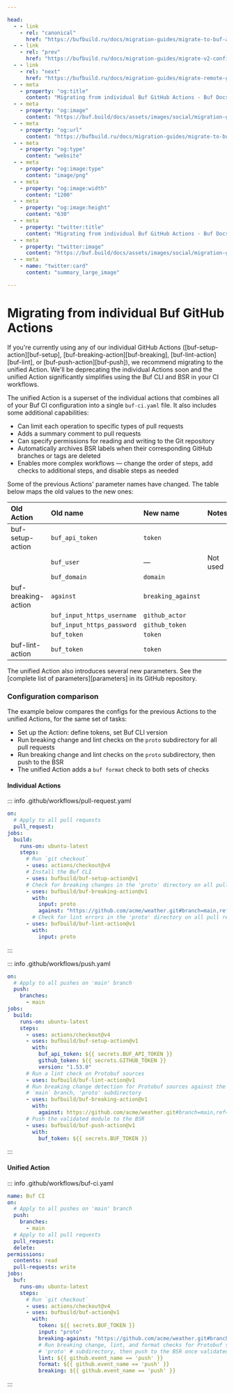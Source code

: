 ```yaml
---

head:
  - - link
    - rel: "canonical"
      href: "https://bufbuild.ru/docs/migration-guides/migrate-to-buf-action/"
  - - link
    - rel: "prev"
      href: "https://bufbuild.ru/docs/migration-guides/migrate-v2-config-files/"
  - - link
    - rel: "next"
      href: "https://bufbuild.ru/docs/migration-guides/migrate-remote-generation-alpha/"
  - - meta
    - property: "og:title"
      content: "Migrating from individual Buf GitHub Actions - Buf Docs"
  - - meta
    - property: "og:image"
      content: "https://buf.build/docs/assets/images/social/migration-guides/migrate-to-buf-action.png"
  - - meta
    - property: "og:url"
      content: "https://bufbuild.ru/docs/migration-guides/migrate-to-buf-action/"
  - - meta
    - property: "og:type"
      content: "website"
  - - meta
    - property: "og:image:type"
      content: "image/png"
  - - meta
    - property: "og:image:width"
      content: "1200"
  - - meta
    - property: "og:image:height"
      content: "630"
  - - meta
    - property: "twitter:title"
      content: "Migrating from individual Buf GitHub Actions - Buf Docs"
  - - meta
    - property: "twitter:image"
      content: "https://buf.build/docs/assets/images/social/migration-guides/migrate-to-buf-action.png"
  - - meta
    - name: "twitter:card"
      content: "summary_large_image"

---
```


# Migrating from individual Buf GitHub Actions

If you're currently using any of our individual GitHub Actions (\[buf-setup-action\]\[buf-setup\], \[buf-breaking-action\]\[buf-breaking\], \[buf-lint-action\]\[buf-lint\], or \[buf-push-action\]\[buf-push\]), we recommend migrating to the unified Action. We'll be deprecating the individual Actions soon and the unified Action significantly simplifies using the Buf CLI and BSR in your CI workflows.

The unified Action is a superset of the individual actions that combines all of your Buf CI configuration into a single `buf-ci.yaml` file. It also includes some additional capabilities:

- Can limit each operation to specific types of pull requests
- Adds a summary comment to pull requests
- Can specify permissions for reading and writing to the Git repository
- Automatically archives BSR labels when their corresponding GitHub branches or tags are deleted
- Enables more complex workflows — change the order of steps, add checks to additional steps, and disable steps as needed

Some of the previous Actions' parameter names have changed. The table below maps the old values to the new ones:

| Old Action          | Old name                   | New name           | Notes    |
| :------------------ | :------------------------- | :----------------- | :------- |
| buf-setup-action    | `buf_api_token`            | `token`            |          |
|                     | `buf_user`                 | —                  | Not used |
|                     | `buf_domain`               | `domain`           |          |
| buf-breaking-action | `against`                  | `breaking_against` |          |
|                     | `buf_input_https_username` | `github_actor`     |          |
|                     | `buf_input_https_password` | `github_token`     |          |
|                     | `buf_token`                | `token`            |          |
| buf-lint-action     | `buf_token`                | `token`            |          |

The unified Action also introduces several new parameters. See the \[complete list of parameters\]\[parameters\] in its GitHub repository.

### Configuration comparison

The example below compares the configs for the previous Actions to the unified Actions, for the same set of tasks:

- Set up the Action: define tokens, set Buf CLI version
- Run breaking change and lint checks on the `proto` subdirectory for all pull requests
- Run breaking change and lint checks on the `proto` subdirectory, then push to the BSR
- The unified Action adds a `buf format` check to both sets of checks

#### Individual Actions

::: info .github/workflows/pull-request.yaml

```yaml
on:
  # Apply to all pull requests
  pull_request:
jobs:
  build:
    runs-on: ubuntu-latest
    steps:
      # Run `git checkout`
      - uses: actions/checkout@v4
      # Install the Buf CLI
      - uses: bufbuild/buf-setup-action@v1
      # Check for breaking changes in the 'proto' directory on all pull requests
      - uses: bufbuild/buf-breaking-action@v1
        with:
          input: proto
          against: "https://github.com/acme/weather.git#branch=main,ref=HEAD~1,subdir=proto"
        # Check for lint errors in the 'proto' directory on all pull requests
      - uses: bufbuild/buf-lint-action@v1
        with:
          input: proto
```

:::

::: info .github/workflows/push.yaml

```yaml
on:
  # Apply to all pushes on 'main' branch
  push:
    branches:
      - main
jobs:
  build:
    runs-on: ubuntu-latest
    steps:
      - uses: actions/checkout@v4
      - uses: bufbuild/buf-setup-action@v1
        with:
          buf_api_token: ${{ secrets.BUF_API_TOKEN }}
          github_token: ${{ secrets.GITHUB_TOKEN }}
          version: "1.53.0"
      # Run a lint check on Protobuf sources
      - uses: bufbuild/buf-lint-action@v1
      # Run breaking change detection for Protobuf sources against the current
      # `main` branch, 'proto' subdirectory
      - uses: bufbuild/buf-breaking-action@v1
        with:
          against: https://github.com/acme/weather.git#branch=main,ref=HEAD~1,subdir=proto
      # Push the validated module to the BSR
      - uses: bufbuild/buf-push-action@v1
        with:
          buf_token: ${{ secrets.BUF_TOKEN }}
```

:::

#### Unified Action

::: info .github/workflows/buf-ci.yaml

```yaml
name: Buf CI
on:
  # Apply to all pushes on 'main' branch
  push:
    branches:
      - main
  # Apply to all pull requests
  pull_request:
  delete:
permissions:
  contents: read
  pull-requests: write
jobs:
  buf:
    runs-on: ubuntu-latest
    steps:
      # Run `git checkout`
      - uses: actions/checkout@v4
      - uses: bufbuild/buf-action@v1
        with:
          token: ${{ secrets.BUF_TOKEN }}
          input: "proto"
          breaking-against: "https://github.com/acme/weather.git#branch=main,ref=HEAD~1,subdir=proto"
          # Run breaking change, lint, and format checks for Protobuf sources against all branches,
          # 'proto' # subdirectory, then push to the BSR once validated
          lint: ${{ github.event_name == 'push' }}
          format: ${{ github.event_name == 'push' }}
          breaking: ${{ github.event_name == 'push' }}
```

:::
